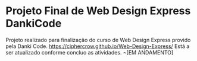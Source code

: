 # Projeto Final de Web Design Express DankiCode #

Projeto realizado para finalização do curso de Web Design Express provido pela Danki Code.
https://ciphercrow.github.io/Web-Design-Express/
Está a ser atualizado conforme concluo as atividades. 
~[EM ANDAMENTO]
